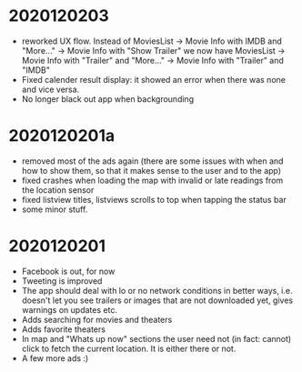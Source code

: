 # 2020120203

- reworked UX flow. Instead of MoviesList -> Movie Info with IMDB and "More..." -> Movie Info with "Show Trailer" we now
  have MoviesList -> Movie Info with "Trailer" and "More..." -> Movie Info with "Trailer" and "IMDB"
- Fixed calender result display: it showed an error when there was none and vice versa.
- No longer black out app when backgrounding

# 2020120201a

- removed most of the ads again (there are some issues with when and how to show them, so that it makes sense to the user and to the app)
- fixed crashes when loading the map with invalid or late readings from the location sensor
- fixed listview titles, listviews scrolls to top when tapping the status bar
- some minor stuff.

# 2020120201

- Facebook is out, for now
- Tweeting is improved
- The app should deal with lo or no network conditions in better ways, i.e. doesn't let you see trailers or images that are not downloaded yet, gives warnings on updates etc.
- Adds searching for movies and theaters
- Adds favorite theaters
- In map and "Whats up now" sections the user need not (in fact: cannot) click to fetch the current location. It is either there or not.
- A few more ads :)
